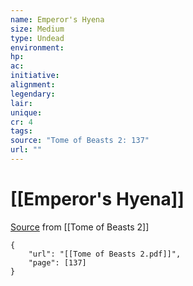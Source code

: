```yaml
---
name: Emperor's Hyena
size: Medium
type: Undead
environment: 
hp: 
ac: 
initiative: 
alignment: 
legendary: 
lair: 
unique: 
cr: 4
tags: 
source: "Tome of Beasts 2: 137"
url: ""
---
```

# [[Emperor's Hyena]]

[Source](zotero://open-pdf/library/items/9UQIAB6R?page=137) from [[Tome of Beasts 2]]

```pdf
{
	"url": "[[Tome of Beasts 2.pdf]]",
	"page": [137]
}
```

